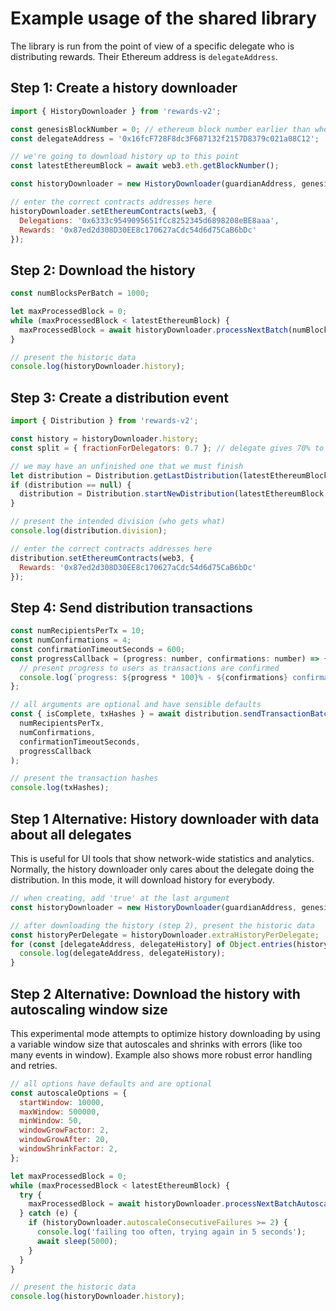 # Example usage of the shared library

The library is run from the point of view of a specific delegate who is distributing rewards. Their Ethereum address is `delegateAddress`.

## Step 1: Create a history downloader

```js
import { HistoryDownloader } from 'rewards-v2';

const genesisBlockNumber = 0; // ethereum block number earlier than when Orbs PoS contracts deployed
const delegateAddress = '0x16fcF728F8dc3F687132f2157D8379c021a08C12';

// we're going to download history up to this point
const latestEthereumBlock = await web3.eth.getBlockNumber();

const historyDownloader = new HistoryDownloader(guardianAddress, genesisBlockNumber);

// enter the correct contracts addresses here
historyDownloader.setEthereumContracts(web3, {
  Delegations: '0x6333c9549095651fCc8252345d6898208eBE8aaa',
  Rewards: '0x87ed2d308D30EE8c170627aCdc54d6d75CaB6bDc'
});
```

## Step 2: Download the history

```js
const numBlocksPerBatch = 1000;

let maxProcessedBlock = 0;
while (maxProcessedBlock < latestEthereumBlock) {
  maxProcessedBlock = await historyDownloader.processNextBatch(numBlocksPerBatch, latestEthereumBlock);
}

// present the historic data
console.log(historyDownloader.history);
```

## Step 3: Create a distribution event

```js
import { Distribution } from 'rewards-v2';

const history = historyDownloader.history;
const split = { fractionForDelegators: 0.7 }; // delegate gives 70% to delegators

// we may have an unfinished one that we must finish
let distribution = Distribution.getLastDistribution(latestEthereumBlock, history);
if (distribution == null) {
  distribution = Distribution.startNewDistribution(latestEthereumBlock, split, history);
}

// present the intended division (who gets what)
console.log(distribution.division);

// enter the correct contracts addresses here
distribution.setEthereumContracts(web3, {
  Rewards: '0x87ed2d308D30EE8c170627aCdc54d6d75CaB6bDc'
});
```

## Step 4: Send distribution transactions

```js
const numRecipientsPerTx = 10;
const numConfirmations = 4;
const confirmationTimeoutSeconds = 600;
const progressCallback = (progress: number, confirmations: number) => {
  // present progress to users as transactions are confirmed
  console.log(`progress: ${progress * 100}% - ${confirmations} confirmations received`);
};

// all arguments are optional and have sensible defaults
const { isComplete, txHashes } = await distribution.sendTransactionBatch(
  numRecipientsPerTx, 
  numConfirmations,
  confirmationTimeoutSeconds,
  progressCallback
);

// present the transaction hashes
console.log(txHashes);
```

## Step 1 Alternative: History downloader with data about all delegates

This is useful for UI tools that show network-wide statistics and analytics. Normally, the history downloader only cares about the delegate doing the distribution. In this mode, it will download history for everybody.

```js
// when creating, add 'true' at the last argument
const historyDownloader = new HistoryDownloader(guardianAddress, genesisBlockNumber, true);

// after downloading the history (step 2), present the historic data
const historyPerDelegate = historyDownloader.extraHistoryPerDelegate;
for (const [delegateAddress, delegateHistory] of Object.entries(historyPerDelegate)) {
  console.log(delegateAddress, delegateHistory);
}
```

## Step 2 Alternative: Download the history with autoscaling window size

This experimental mode attempts to optimize history downloading by using a variable window size that autoscales and shrinks with errors (like too many events in window). Example also shows more robust error handling and retries.

```js
// all options have defaults and are optional
const autoscaleOptions = {
  startWindow: 10000,
  maxWindow: 500000,
  minWindow: 50,
  windowGrowFactor: 2,
  windowGrowAfter: 20,
  windowShrinkFactor: 2,
};

let maxProcessedBlock = 0;
while (maxProcessedBlock < latestEthereumBlock) {
  try {
    maxProcessedBlock = await historyDownloader.processNextBatchAutoscale(latestEthereumBlock, autoscaleOptions);
  } catch (e) {
    if (historyDownloader.autoscaleConsecutiveFailures >= 2) {
      console.log('failing too often, trying again in 5 seconds');
      await sleep(5000);
    }
  }
}

// present the historic data
console.log(historyDownloader.history);
```
